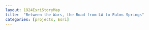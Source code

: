 ```yaml
---
layout: 1924EsriStoryMap
title:  "Between the Wars, the Road from LA to Palms Springs"
categories: [projects, Esri]
---
```


